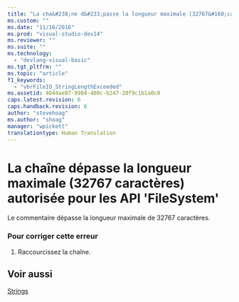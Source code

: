 ```yaml
---
title: "La cha&#238;ne d&#233;passe la longueur maximale (32767&#160;caract&#232;res) autoris&#233;e pour les API &#39;FileSystem&#39; | Microsoft Docs"
ms.custom: ""
ms.date: "11/16/2016"
ms.prod: "visual-studio-dev14"
ms.reviewer: ""
ms.suite: ""
ms.technology: 
  - "devlang-visual-basic"
ms.tgt_pltfrm: ""
ms.topic: "article"
f1_keywords: 
  - "vbrFileIO_StringLengthExceeded"
ms.assetid: 4044ae87-9984-400c-b247-20f9c1b1a0c0
caps.latest.revision: 6
caps.handback.revision: 6
author: "stevehoag"
ms.author: "shoag"
manager: "wpickett"
translationtype: Human Translation
---
```

# La cha&#238;ne d&#233;passe la longueur maximale (32767&#160;caract&#232;res) autoris&#233;e pour les API &#39;FileSystem&#39;
Le commentaire dépasse la longueur maximale de 32767 caractères.  
  
### Pour corriger cette erreur  
  
1.  Raccourcissez la chaîne.  
  
## Voir aussi  
 [Strings](../../visual-basic/programming-guide/language-features/strings/index.md)